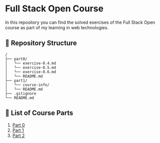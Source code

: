 # Full Stack Open Course

In this repository you can find the solved exercises of the Full Stack Open course as part of my learning in web technologies.

## 🚀 Repository Structure

```text
/
├── part0/
│   └── exercise-0.4.md
│   └── exercise-0.5.md
│   └── exercise-0.6.md
│   └── README.md
├── part1/
│   └── course-info/
│   └── README.md
├── .gitignore
└── README.md
```

## 📁 List of Course Parts

1. [Part 0](./part0/)
2. [Part 1](./part1/)
3. [Part 2](./part2/)
